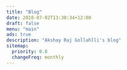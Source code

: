 ```yaml
---
title: "Blog"
date: 2018-07-02T13:38:34+12:00
draft: false
menu: "main"
ads: true
description: "Akshay Raj Gollahlli's blog"
sitemap:
  priority: 0.8
  changeFreq: monthly
---
```

